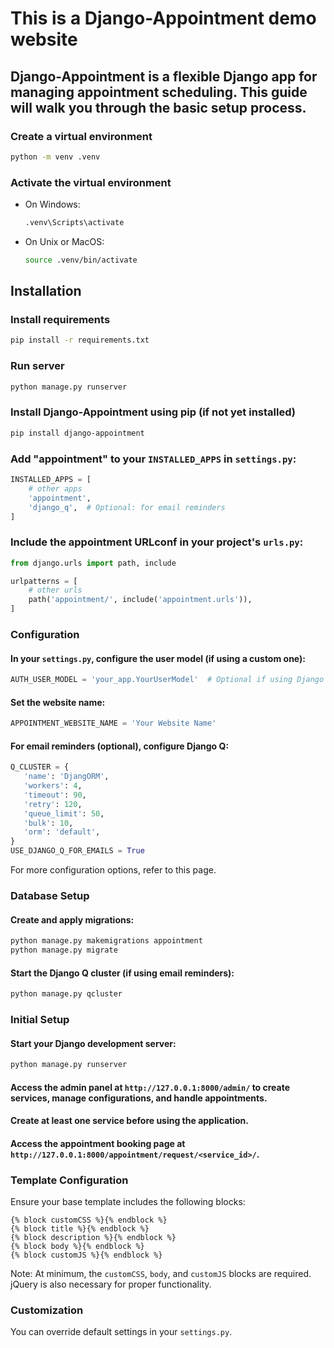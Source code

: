 # This is a Django-Appointment demo website

## Django-Appointment is a flexible Django app for managing appointment scheduling. This guide will walk you through the basic setup process.

### Create a virtual environment
```sh
python -m venv .venv
```

### Activate the virtual environment
- On Windows:
    ```sh
    .venv\Scripts\activate
    ```
- On Unix or MacOS:
    ```sh
    source .venv/bin/activate
    ```

## Installation

### Install requirements
```sh
pip install -r requirements.txt
```

### Run server
```sh
python manage.py runserver
```

### Install Django-Appointment using pip (if not yet installed)
```sh
pip install django-appointment
```

### Add "appointment" to your `INSTALLED_APPS` in `settings.py`:
```python
INSTALLED_APPS = [
    # other apps
    'appointment',
    'django_q',  # Optional: for email reminders
]
```

### Include the appointment URLconf in your project's `urls.py`:
```python
from django.urls import path, include

urlpatterns = [
    # other urls
    path('appointment/', include('appointment.urls')),
]
```

### Configuration

#### In your `settings.py`, configure the user model (if using a custom one):
```python
AUTH_USER_MODEL = 'your_app.YourUserModel'  # Optional if using Django's default user model
```

#### Set the website name:
```python
APPOINTMENT_WEBSITE_NAME = 'Your Website Name'
```

#### For email reminders (optional), configure Django Q:
```python
Q_CLUSTER = {
   'name': 'DjangORM',
   'workers': 4,
   'timeout': 90,
   'retry': 120,
   'queue_limit': 50,
   'bulk': 10,
   'orm': 'default',
}
USE_DJANGO_Q_FOR_EMAILS = True
```

For more configuration options, refer to this page.

### Database Setup

#### Create and apply migrations:
```sh
python manage.py makemigrations appointment
python manage.py migrate
```

#### Start the Django Q cluster (if using email reminders):
```sh
python manage.py qcluster
```

### Initial Setup

#### Start your Django development server:
```sh
python manage.py runserver
```

#### Access the admin panel at `http://127.0.0.1:8000/admin/` to create services, manage configurations, and handle appointments.

#### Create at least one service before using the application.

#### Access the appointment booking page at `http://127.0.0.1:8000/appointment/request/<service_id>/`.

### Template Configuration

Ensure your base template includes the following blocks:
```django
{% block customCSS %}{% endblock %}
{% block title %}{% endblock %}
{% block description %}{% endblock %}
{% block body %}{% endblock %}
{% block customJS %}{% endblock %}
```

Note: At minimum, the `customCSS`, `body`, and `customJS` blocks are required. jQuery is also necessary for proper functionality.

### Customization

You can override default settings in your `settings.py`.